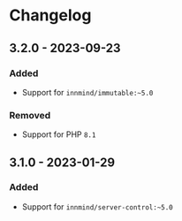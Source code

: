# Changelog

## 3.2.0 - 2023-09-23

### Added

- Support for `innmind/immutable:~5.0`

### Removed

- Support for PHP `8.1`

## 3.1.0 - 2023-01-29

### Added

- Support for `innmind/server-control:~5.0`
